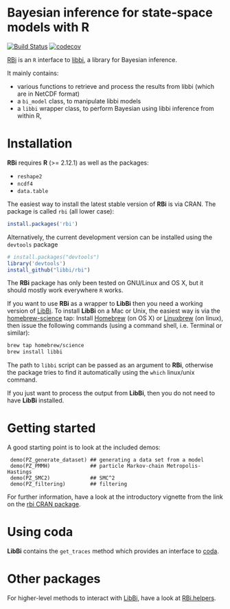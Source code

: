 Bayesian inference for state-space models with R
=============

[![Build Status](https://travis-ci.org/libbi/RBi.svg?branch=master)](Https://travis-ci.org/RBi/socialmixr) [![codecov](https://codecov.io/github/libbi/RBi/branch/master/graphs/badge.svg)](https://codecov.io/github/libbi/RBi) 

[RBi](https://cran.r-project.org/package=rbi) is an `R` interface to [libbi](http://libbi.org), a library for Bayesian inference.

It mainly contains:
- various functions to retrieve and process the results from libbi (which are in NetCDF format)
- a `bi_model` class, to manipulate libbi models
- a `libbi` wrapper class, to perform Bayesian using libbi inference from within R,

Installation
==============

**RBi** requires **R** (>= 2.12.1) as well as the packages:
- `reshape2`
- `ncdf4`
- `data.table`

The easiest way to install the latest stable version of **RBi** is via CRAN. The package is called `rbi` (all lower case):

```r
install.packages('rbi')
```

Alternatively, the current development version can be installed using the `devtools` package

```r
# install.packages("devtools")
library('devtools')
install_github("libbi/rbi")
```

The **RBi** package has only been tested on GNU/Linux and OS X, but it should mostly work everywhere `R` works.

If you want to use **RBi** as a wrapper to **LibBi** then you need a working version of [LibBi](https://github.com/libbi/LibBi). To install **LibBi** on a Mac or Unix, the easiest way is via the [homebrew-science](http://brew.sh/homebrew-science/) tap: Install [Homebrew](http://brew.sh) (on OS X) or [Linuxbrew](http://linuxbrew.sh) (on linux), then issue the following commands (using a command shell, i.e. Terminal or similar):

```sh
brew tap homebrew/science
brew install libbi
``` 

The path to `libbi` script can be passed as an argument to **RBi**, otherwise the package tries to find it automatically using the `which` linux/unix command.

If you just want to process the output from **LibBi**, then you do not need to have **LibBi** installed.

Getting started
==============

A good starting point is to look at the included demos:

```{r}
 demo(PZ_generate_dataset) ## generating a data set from a model
 demo(PZ_PMMH)             ## particle Markov-chain Metropolis-Hastings
 demo(PZ_SMC2)             ## SMC^2
 demo(PZ_filtering)        ## filtering
```

For further information, have a look at the introductory vignette from the link on the [rbi CRAN package](https://CRAN.R-project.org/package=rbi).

Using coda
==========

**LibBi** contains the `get_traces` method which provides an interface to [coda](https://cran.r-project.org/package=coda).

Other packages
==============

For higher-level methods to interact with [LibBi](https://github.com/libbi/LibBi), have a look at [RBi.helpers](https://github.com/sbfnk/rbi.helpers).
